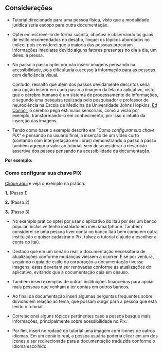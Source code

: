 ## Considerações

- Tutorial direcionado para uma pessoa física, visto que a modalidade jurídica seria escopo para outra documentação.

- Optei em escrevê-lo de forma sucinta, objetiva e observando os guias de estilo recomendados no desafio, linquei os tópicos abordados no índice, pois considerei que a maioria das pessoas procuram informações imediatas devido alguns fatores presentes no dia a dia, um deles: a pressa.

- No passo a passo optei por não inserir imagens pensando na acessibilidade, pois dificultaria o acesso à informação para as pessoas com deficiência visual. 

  Contudo, ressalto que além dos passos devidamente descritos seria uma opção inserir em cada passo a imagem da tela do aplicativo, visto que     o cérebro humano é um sistema de processamento de informações, e segundo uma pesquisa realizada pelo pesquisador e professor de neurociência na Escola de Medicina da Universidade Johns Hopkins, [Ed Connor](https://krieger.jhu.edu/mbi/directory/ed-connor/), o cérebro pega estímulos sensoriais, como a visão por exemplo, transformando-o em conhecimento, por isso o intuito da inserção das imagens.

- Tendo como base o exemplo descrito em _"Como configurar sua chave PIX"_ e pensando no usuário final, a inserção de um vídeo curto (contando com interpretação em libras) demonstrando o passo a passo também agregaria valor ao tutorial, sem desconsiderar a descrição assertiva dos passos pensando na acessibilidade da documentação.

 **Por exemplo:**
 
 ### **Como configurar sua chave PIX**
 [Clique aqui](https://www.youtube.com/watch?v=cnDOedwhr90) e veja o exemplo na prática.
 
**1.** (Passo 1)

**2.** (Passo 2)

**3.** (Passo 3)

- No exemplo prático optei por usar o aplicativo do Itaú por ser um banco popular, inclusive tenho instalado em meu smartphone. Também considerei se uma pessoa tiver conta no banco Itaú bem como em outra instituição e quiser cadastrar o Pix, talvez o tutorial o ajude a escolher a conta do Itaú.

- Destaco que em um cenário real, a documentação necessitaria de atualizações conforme mudanças viessem a ocorrer. E se por ventura, seguindo o guia de estilo da corporação a documentação tivesse imagens, estas deveriam ser renovadas conforme as atualizações do aplicativo, evitando que a documentação caia em desuso.

- Também inseri exemplos de outras instituições financeiras para apoiar mais pessoas que venham a ter contas em outros bancos.

- Ao final da documentação inseri algumas perguntas frequentes sobre dúvidas em relação ao tema, que possam surgir para a pessoa que está lendo o tutorial. 

- Correlacionei alguns tópicos pertinentes caso a pessoa busque mais informações, principalmente sobre acessibilidade no Pix.

- Por fim, inseri no rodapé do tutorial uma imagem com ícones de outros idiomas. Em um cenário real, a pessoa usuária poderia clicar em um dos ícones e ser redirecionada para a documentação traduzida conforme o idioma escolhido.

